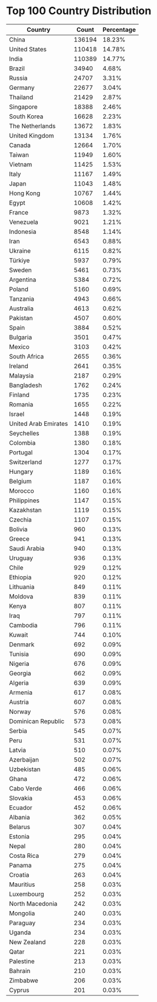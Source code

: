 # Top 100 Country Distribution
| Country | Count | Percentage |
|----|----|----|
| China | 136194 | 18.23% |
| United States | 110418 | 14.78% |
| India | 110389 | 14.77% |
| Brazil | 34940 | 4.68% |
| Russia | 24707 | 3.31% |
| Germany | 22677 | 3.04% |
| Thailand | 21429 | 2.87% |
| Singapore | 18388 | 2.46% |
| South Korea | 16628 | 2.23% |
| The Netherlands | 13672 | 1.83% |
| United Kingdom | 13134 | 1.76% |
| Canada | 12664 | 1.70% |
| Taiwan | 11949 | 1.60% |
| Vietnam | 11425 | 1.53% |
| Italy | 11167 | 1.49% |
| Japan | 11043 | 1.48% |
| Hong Kong | 10767 | 1.44% |
| Egypt | 10608 | 1.42% |
| France | 9873 | 1.32% |
| Venezuela | 9021 | 1.21% |
| Indonesia | 8548 | 1.14% |
| Iran | 6543 | 0.88% |
| Ukraine | 6115 | 0.82% |
| Türkiye | 5937 | 0.79% |
| Sweden | 5461 | 0.73% |
| Argentina | 5384 | 0.72% |
| Poland | 5160 | 0.69% |
| Tanzania | 4943 | 0.66% |
| Australia | 4613 | 0.62% |
| Pakistan | 4507 | 0.60% |
| Spain | 3884 | 0.52% |
| Bulgaria | 3501 | 0.47% |
| Mexico | 3103 | 0.42% |
| South Africa | 2655 | 0.36% |
| Ireland | 2641 | 0.35% |
| Malaysia | 2187 | 0.29% |
| Bangladesh | 1762 | 0.24% |
| Finland | 1735 | 0.23% |
| Romania | 1655 | 0.22% |
| Israel | 1448 | 0.19% |
| United Arab Emirates | 1410 | 0.19% |
| Seychelles | 1388 | 0.19% |
| Colombia | 1380 | 0.18% |
| Portugal | 1304 | 0.17% |
| Switzerland | 1277 | 0.17% |
| Hungary | 1189 | 0.16% |
| Belgium | 1187 | 0.16% |
| Morocco | 1160 | 0.16% |
| Philippines | 1147 | 0.15% |
| Kazakhstan | 1119 | 0.15% |
| Czechia | 1107 | 0.15% |
| Bolivia | 960 | 0.13% |
| Greece | 941 | 0.13% |
| Saudi Arabia | 940 | 0.13% |
| Uruguay | 936 | 0.13% |
| Chile | 929 | 0.12% |
| Ethiopia | 920 | 0.12% |
| Lithuania | 849 | 0.11% |
| Moldova | 839 | 0.11% |
| Kenya | 807 | 0.11% |
| Iraq | 797 | 0.11% |
| Cambodia | 796 | 0.11% |
| Kuwait | 744 | 0.10% |
| Denmark | 692 | 0.09% |
| Tunisia | 690 | 0.09% |
| Nigeria | 676 | 0.09% |
| Georgia | 662 | 0.09% |
| Algeria | 639 | 0.09% |
| Armenia | 617 | 0.08% |
| Austria | 607 | 0.08% |
| Norway | 576 | 0.08% |
| Dominican Republic | 573 | 0.08% |
| Serbia | 545 | 0.07% |
| Peru | 531 | 0.07% |
| Latvia | 510 | 0.07% |
| Azerbaijan | 502 | 0.07% |
| Uzbekistan | 485 | 0.06% |
| Ghana | 472 | 0.06% |
| Cabo Verde | 466 | 0.06% |
| Slovakia | 453 | 0.06% |
| Ecuador | 452 | 0.06% |
| Albania | 362 | 0.05% |
| Belarus | 307 | 0.04% |
| Estonia | 295 | 0.04% |
| Nepal | 280 | 0.04% |
| Costa Rica | 279 | 0.04% |
| Panama | 275 | 0.04% |
| Croatia | 263 | 0.04% |
| Mauritius | 258 | 0.03% |
| Luxembourg | 252 | 0.03% |
| North Macedonia | 242 | 0.03% |
| Mongolia | 240 | 0.03% |
| Paraguay | 234 | 0.03% |
| Uganda | 234 | 0.03% |
| New Zealand | 228 | 0.03% |
| Qatar | 221 | 0.03% |
| Palestine | 213 | 0.03% |
| Bahrain | 210 | 0.03% |
| Zimbabwe | 206 | 0.03% |
| Cyprus | 201 | 0.03% |
